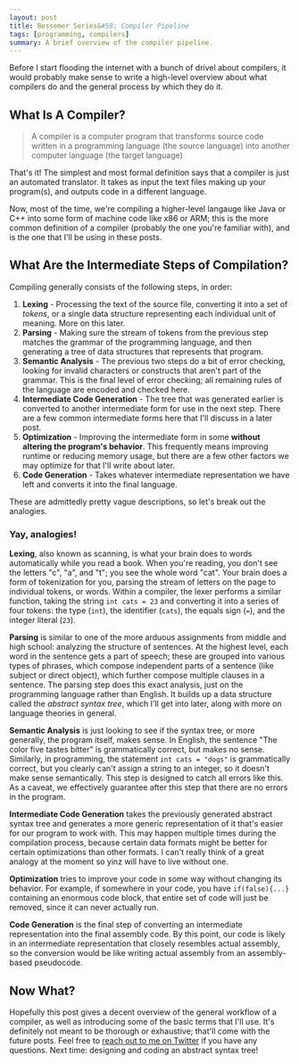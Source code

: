 ```yaml
---
layout: post
title: Bessemer Series&#58; Compiler Pipeline
tags: [programming, compilers]
summary: A brief overview of the compiler pipeline.
---
```

Before I start flooding the internet with a bunch of drivel about compilers, it would probably make sense to write a high-level overview about what compilers do and the general process by which they do it.

## What Is A Compiler?
> A compiler is a computer program that transforms source code written in a programming language (the source language) into another computer language (the target language)

That's it!  The simplest and most formal definition says that a compiler is just an automated translator.  It takes as input the text files making up your program(s), and outputs code in a different language.

Now, most of the time, we're compiling a higher-level langauge like Java or C++ into some form of machine code like x86 or ARM; this is the more common definition of a compiler (probably the one you're familiar with), and is the one that I'll be using in these posts.

## What Are the Intermediate Steps of Compilation?
Compiling generally consists of the following steps, in order:

1. **Lexing** - Processing the text of the source file, converting it into a set of _tokens_, or a single data structure representing each individual unit of meaning.  More on this later.
2. **Parsing** - Making sure the stream of tokens from the previous step matches the grammar of the programming language, and then generating a tree of data structures that represents that program.
3. **Semantic Analysis** - The previous two steps do a bit of error checking, looking for invalid characters or constructs that aren't part of the grammar.  This is the final level of error checking; all remaining rules of the language are encoded and checked here.
4. **Intermediate Code Generation** - The tree that was generated earlier is converted to another intermediate form for use in the next step.  There are a few common intermediate forms here that I'll discuss in a later post.
5. **Optimization** - Improving the intermediate form in some **without altering the program's behavior**.  This frequently means improving runtime or reducing memory usage, but there are a few other factors we may optimize for that I'll write about later.
6. **Code Generation** - Takes whatever intermediate representation we have left and converts it into the final language.

These are admittedly pretty vague descriptions, so let's break out the analogies.

### Yay, analogies!

**Lexing**, also known as scanning, is what your brain does to words automatically while you read a book.  When you're reading, you don't see the letters "c", "a", and "t"; you see the whole word "cat".  Your brain does a form of tokenization for you, parsing the stream of letters on the page to individual tokens, or words.  Within a compiler, the lexer performs a similar function, taking the string `int cats = 23` and converting it into a series of four tokens: the type (`int`), the identifier (`cats`), the equals sign (`=`), and the integer literal (`23`).

**Parsing** is similar to one of the more arduous assignments from middle and high school: analyzing the structure of sentences.  At the highest level, each word in the sentence gets a part of speech; these are grouped into various types of phrases, which compose independent parts of a sentence (like subject or direct object), which further compose multiple clauses in a sentence.  The parsing step does this exact analysis, just on the programming language rather than English.  It builds up a data structure called the _abstract syntax tree_, which I'll get into later, along with more on language theories in general.

**Semantic Analysis** is just looking to see if the syntax tree, or more generally, the program itself, makes sense.  In English, the sentence "The color five tastes bitter" is grammatically correct, but makes no sense.  Similarly, in programming, the statement `int cats = "dogs"` is grammatically correct, but you clearly can't assign a string to an integer, so it doesn't make sense semantically.  This step is designed to catch all errors like this.  As a caveat, we effectively guarantee after this step that there are no errors in the program.

**Intermediate Code Generation** takes the previously generated abstract syntax tree and generates a more generic representation of it that's easier for our program to work with.  This may happen multiple times during the compilation process, because certain data formats might be better for certain optimizations than other formats.  I can't really think of a great analogy at the moment so yinz will have to live without one.

**Optimization** tries to improve your code in some way without changing its behavior.  For example, if somewhere in your code, you have `if(false){...}` containing an enormous code block, that entire set of code will just be removed, since it can never actually run.  

**Code Generation** is the final step of converting an intermediate representation into the final assembly code.  By this point, our code is likely in an intermediate representation that closely resembles actual assembly, so the conversion would be like writing actual assembly from an assembly-based pseudocode.

## Now What?
Hopefully this post gives a decent overview of the general workflow of a compiler, as well as introducing some of the basic terms that I'll use.  It's definitely not meant to be thorough or exhaustive; that'll come with the future posts.  Feel free to [reach out to me on Twitter](https://twitter.com/joelroggeman) if you have any questions.  Next time: designing and coding an abstract syntax tree!
